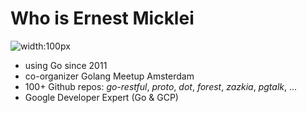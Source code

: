 # Who is Ernest Micklei

![width:100px](img/emicklei_hackers_logo.png)

- using Go since 2011
- co-organizer Golang Meetup Amsterdam
- 100+ Github repos: *go-restful*, *proto*, *dot*, *forest*, *zazkia*, *pgtalk*, ...
- Google Developer Expert (Go & GCP)


<style>
pre,code {
  background: #eee;
  color: black;
}
</style>
<script src="slides/play.js"></script>